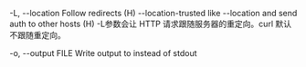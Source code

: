 
-L, --location      Follow redirects (H)
	--location-trusted like --location and send auth to other hosts (H)
-L参数会让 HTTP 请求跟随服务器的重定向。curl 默认不跟随重定向。

 -o, --output FILE   Write output to <file> instead of stdout